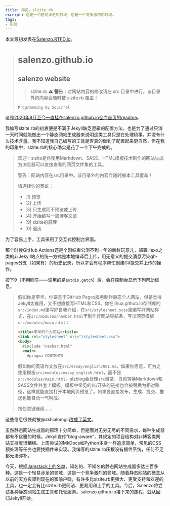 ```yaml
---
title: 再见，slzite.rb
excerpt: 这是一个轻易涉足的领域，这是一个竞争激烈的领域。
tags:
- 实验
---
```


<div class="admonition">
本文最初发表在<a href="https://salenzo.readthedocs.io/post/2022-11-12.html">Ŝalenzo.RTFD.io</a>。
</div>

> # salenzo.github.io
>
> ## salenzo website
>
> > slzite.rb
> > ⚠ **警告**：对网站内容的修改请在 src 目录中进行。该目录外的内容会随时被 slzite.rb 覆盖！
>
> ```
> Programming by Squirrel
> ```

这是[2020年8月至今一直挂在salenzo.github.io仓库首页的readme](https://github.com/Salenzo/salenzo.github.io/tree/salenzo.github.io-2020#readme)。

我编写slzite.rb的初衷便是不满于Jekyll缺乏逻辑的配置方法，也是为了通过只消一天时间就能做出一个静态网站生成器来说明这类工具只是在处理琐事，并没有什么技术含量。我不知道我自己编写的工具是否真的做到了配置起来更自然，但在我的印象中，slzite.rb的核心确实是花了一个下午完成的。

> 欢迎！slzite是将使用Markdown、SASS、HTML模板技术制作的网站生成为浏览器可以直接查看的网页文件集的工具。
>
> 警告：网站内容在src目录中。该目录外的内容会随时被本工具覆盖！
>
> 请选择你的英雄：
>
> - [1] 预览
> - [2] 上传
> - [3] 只生成而不预览或上传
> - [4] 开始编写一篇博客文章
> - [9] slzite的原理
> - [0] 退出

为了容易上手，工具采用了交互式控制台界面。

那个时候GitHub Actions还是个刚结束公测不到一年的新鲜玩意儿，部署Hexo之类的非Jekyll站点的统一方式是本地编译后上传，用无意义的提交消息污染gh-pages分支（如果有）的历史记录，所以才会有程序帮忙创建Git提交并上传的操作。

按下9（不用回车——调用的是`$stdin.getch`）后，会在控制台显示下列帮助信息。

> 假如你是李华，你要基于GitHub Pages服务制作静态个人网站，但是觉得Jekyll太难用，又不想直接写HTML和CSS。你在lihua.github.io存储库的`src/index.md`里写好自我介绍，在`src/stylesheet.scss`里编写好网站样式，在`src/modules/navbar.html`里制作好网站导航条，写出网页模板`src/modules/main.html`：
>
> ```html
> <title>李华的个人网站</title>
> <link rel="stylesheet" src="/stylesheet.css">
> <body>
>   #include "navbar.html"
>   <main>
>     #pragma CONTENTS
> ```
>
> 假如你的英语作文放在`src/essay/english/001.md`，如果你愿意，可为之使用模板`src/modules/essay_english.html`，而不是`src/modules/main.html`。slzblog会处理`src`目录，自动转换Markdown和SASS文件并套上模板。模板中常见的以/开头的链接也会被替换为相对路径，这样就能直接打开本地网页预览了。如果要直接发布，生成、提交、推送也能自动一气呵成。
>
> 按任意键继续……

这些信息很快就被@akhialomgir[改成了英文](https://github.com/Salenzo/salenzo.github.io/commit/e7d8a4f6583ddf71c79b7aa38e4520134670e374)。

虽然静态网站生成器的原理十分简单，但是面对无穷无尽的不同需求，每种生成器都有不优雅的时候。Jekyll宣传“blog-aware”，其规定的项目结构对非博客类网站支持度很糟糕。上周尝试的MkDocs如Python本身一样追求简单，常见的CSS预处理等任务也要找插件来实现。我编写的slzite.rb压根没有插件系统，任何不足都无法弥补。

今天，根据[Jamstack上的名单](https://jamstack.org/generators/)，知名的、不知名的静态网站生成器多达三百多种。这是一个轻易涉足的领域，这是一个竞争激烈的领域。随着静态网站的概念从以前的天方夜谭到现在的家喻户晓，有许多比slzite.rb更强大、更受支持和欢迎的工具，也一定会有比slzite.rb更简洁、更易用和上手的工具。今后，Ŝalenzo将尝试各种静态网站生成工具和托管服务。salenzo.github.io接下来的旅程，就从回归Jekyll开始。
